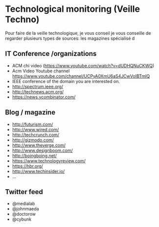 # Technological monitoring (Veille Techno) 

Pour faire de la veille technologique, je vous conseil je vous conseille de regarder plusieurs types de sources: les magazines spécialisé d

## IT Conference /organizations 

* ACM chi video (https://www.youtube.com/watch?v=dUDHQNuCKWQ)
* Acm Video Youtube channel https://www.youtube.com/channel/UCPyA0XmU6aS4JCwVoIBTmIQ
* IEEE conference of the domain you are interested on. 
* http://spectrum.ieee.org/
* http://technews.acm.org/
* https://news.ycombinator.com/

## Blog / magazine 

* http://futurism.com/
* http://www.wired.com/
* http://techcrunch.com/
* http://gizmodo.com/
* http://www.theverge.com/
* http://www.designboom.com/
* http://boingboing.net/
* https://www.technologyreview.com/
* https://hbr.org/
* http://www.techinsider.io/
* ...


## Twitter feed 

* @medialab
* @johnmaeda
* @doctorow
* @cybunk

